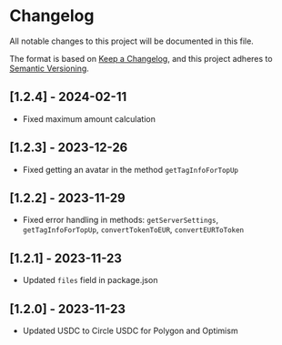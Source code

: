 # Changelog

All notable changes to this project will be documented in this file.

The format is based on [Keep a Changelog](https://keepachangelog.com/en/1.0.0/),
and this project adheres to [Semantic Versioning](https://semver.org/spec/v2.0.0.html).

## [1.2.4] - 2024-02-11

- Fixed maximum amount calculation

## [1.2.3] - 2023-12-26

- Fixed getting an avatar in the method `getTagInfoForTopUp`

## [1.2.2] - 2023-11-29

- Fixed error handling in methods: `getServerSettings`, `getTagInfoForTopUp`, `convertTokenToEUR`, `convertEURToToken`

## [1.2.1] - 2023-11-23

- Updated `files` field in package.json

## [1.2.0] - 2023-11-23

- Updated USDC to Circle USDC for Polygon and Optimism
